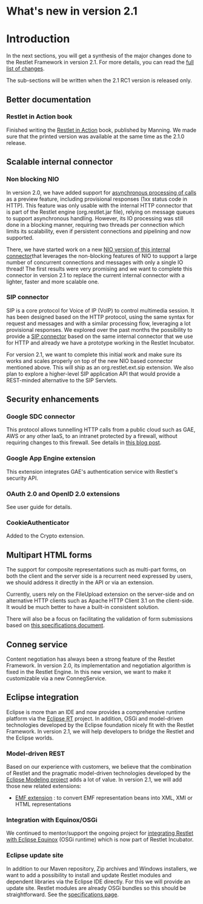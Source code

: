 What's new in version 2.1
=========================

Introduction
============

In the next sections, you will get a synthesis of the major changes done
to the Restlet Framework in version 2.1. For more details, you can read
the [full list of
changes](http://restlet.org/learn/javadocs/snapshot/jse/changes).

The sub-sections will be written when the 2.1 RC1 version is released
only.

Better documentation
--------------------

### Restlet in Action book

Finished writing the [Restlet in Action](http://restlet.org/documentation/books) 
book, published by Manning. We made sure that the printed version was
available at the same time as the 2.1.0 release.

Scalable internal connector
---------------------------

### Non blocking NIO

In version 2.0, we have added support for [asynchronous processing of
calls](/participate#/172-restlet/297-restlet.html)
as a preview feature, including provisional responses (1xx status code
in HTTP). This feature was only usable with the internal HTTP connector
that is part of the Restlet engine (org.restlet.jar file), relying on
message queues to support asynchronous handling. However, its IO
processing was still done in a blocking manner, requiring two threads
per connection which limits its scalability, even if persistent
connections and pipelining and now supported.

There, we have started work on a new [NIO version of this internal
connector](/participate#/172-restlet/354-restlet.html)that
leverages the non-blocking features of NIO to support a large number of
concurrent connections and messages with only a single IO thread! The
first results were very promising and we want to complete this connector
in version 2.1 to replace the current internal connector with a lighter,
faster and more scalable one.

### SIP connector

SIP is a core protocol for Voice of IP (VoIP) to control multimedia
session. It has been designed based on the HTTP protocol, using the same
syntax for request and messages and with a similar processing flow,
leveraging a lot provisional responses. We explored over the past months
the possibility to provide a [SIP
connector](/participate#/257-restlet/300-restlet.html)
based on the same internal connector that we use for HTTP and already we
have a prototype working in the Restlet Incubator.

For version 2.1, we want to complete this initial work and make sure its
works and scales properly on top of the new NIO based connector
mentioned above. This will ship as an org.restlet.ext.sip extension. We
also plan to explore a higher-level SIP application API that would
provide a  REST-minded alternative to the SIP Servlets.

Security enhancements
---------------------

### Google SDC connector

This protocol allows tunnelling HTTP calls from a public cloud such as
GAE, AWS or any other IaaS, to an intranet protected by a firewall,
without requiring changes to this firewall. See details in [this blog
post](http://blog.noelios.com/2011/03/31/leveraging-sdc-beyond-google-cloud-with-restlet/).

### Google App Engine extension

This extension integrates GAE's authentication service with Restlet's
security API.

### OAuth 2.0 and OpenID 2.0 extensions

See user guide for details.

### CookieAuthenticator

Added to the Crypto extension.

Multipart HTML forms
--------------------

The support for composite representations such as multi-part forms, on
both the client and the server side is a recurrent need expressed by
users, we should address it directly in the API or via an extension.

Currently, users rely on the FileUpload extension on the server-side and
on alternative HTTP clients such as Apache HTTP Client 3.1 on the
client-side. It would be much better to have a built-in consistent
solution.

There will also be a focus on facilitating the validation of form
submissions based on [this specifications
document](/participate#/172-restlet/g5/367-restlet.html).

Conneg service
--------------

Content negotiation has always been a strong feature of the Restlet
Framework. In version 2.0, its implementation and negotiation algorithm
is fixed in the Restlet Engine. In this new version, we want to make it
customizable via a new ConnegService.

Eclipse integration
-------------------

Eclipse is more than an IDE and now provides a comprehensive runtime
platform via the [Eclipse
RT](http://www.eclipse.org/rt/)
project. In addition, OSGi and model-driven technologies developed by
the Eclipse foundation nicely fit with the Restlet Framework. In version
2.1, we will help developers to bridge the Restlet and the Eclipse
worlds.

### Model-driven REST

Based on our experience with customers, we believe that the combination
of Restlet and the pragmatic model-driven technologies developed by the
[Eclipse Modeling
project](http://www.eclipse.org/modeling/)
adds a lot of value. In version 2.1, we will add those new related
extensions:

-   [EMF
    extension](/participate#/257-restlet/345-restlet.html)
    : to convert EMF representation beans into XML, XMI or HTML
    representations

### Integration with Equinox/OSGi

We continued to mentor/support the ongoing project for [integrating
Restlet with Eclipse
Equinox](http://blog.noelios.com/2010/05/06/gsoc-and-restlet-integration-with-equinox/)
(OSGi runtime) which is now part of Restlet Incubator.

### Eclipse update site

In addition to our Maven repository, Zip archives and Windows
installers, we want to add a possibility to install and update Restlet
modules and dependent libraries via the Eclipse IDE directly. For this
we will provide an update site. Restlet modules are already OSGi bundles
so this should be straightforward. See the [specifications
page](/participate#/172-restlet/g1/417-restlet.html).

